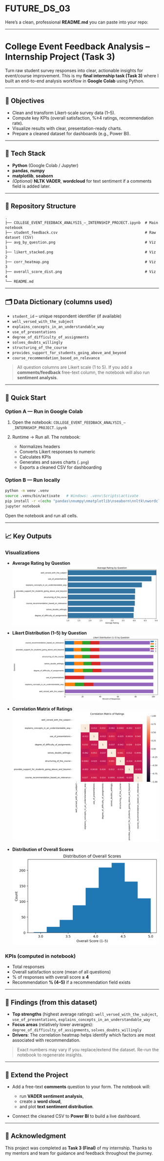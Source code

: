 # FUTURE_DS_03

Here’s a clean, professional **README.md** you can paste into your repo:

---

# College Event Feedback Analysis – Internship Project (Task 3)

Turn raw student survey responses into clear, actionable insights for event/course improvement.
This is my **final internship task (Task 3)** where I built an end-to-end analysis workflow in **Google Colab** using Python.

---

## 📌 Objectives

* Clean and transform Likert-scale survey data (1–5).
* Compute key KPIs (overall satisfaction, %≥4 ratings, recommendation rate).
* Visualize results with clear, presentation-ready charts.
* Prepare a cleaned dataset for dashboards (e.g., Power BI).

---

## 🧰 Tech Stack

* **Python** (Google Colab / Jupyter)
* **pandas**, **numpy**
* **matplotlib**, **seaborn**
* *(Optional)* **NLTK VADER**, **wordcloud** for text sentiment if a comments field is added later.

---

## 📂 Repository Structure

```
.
├── COLLEGE_EVENT_FEEDBACK_ANALYSIS_–_INTERNSHIP_PROJECT.ipynb  # Main notebook
├── student_feedback.csv                                        # Raw dataset (CSV)
├── avg_by_question.png                                         # Viz 1
├── likert_stacked.png                                          # Viz 2
├── corr_heatmap.png                                            # Viz 3
├── overall_score_dist.png                                      # Viz 4
└── README.md
```

---

## 🗂️ Data Dictionary (columns used)

* `student_id` – unique respondent identifier (if available)
* `well_versed_with_the_subject`
* `explains_concepts_in_an_understandable_way`
* `use_of_presentations`
* `degree_of_difficulty_of_assignments`
* `solves_doubts_willingly`
* `structuring_of_the_course`
* `provides_support_for_students_going_above_and_beyond`
* `course_recommendation_based_on_relevance`

> All question columns are Likert scale (1 to 5).
> If you add a **comments/feedback** free-text column, the notebook will also run **sentiment analysis**.

---

## 🚀 Quick Start

### Option A — Run in Google Colab

1. Open the notebook:
   `COLLEGE_EVENT_FEEDBACK_ANALYSIS_–_INTERNSHIP_PROJECT.ipynb`
2. Runtime → Run all.
   The notebook:

   * Normalizes headers
   * Converts Likert responses to numeric
   * Calculates KPIs
   * Generates and saves charts (`.png`)
   * Exports a cleaned CSV for dashboarding

### Option B — Run locally

```bash
python -m venv .venv
source .venv/bin/activate   # Windows: .venv\Scripts\activate
pip install -r <(echo "pandas\nnumpy\nmatplotlib\nseaborn\nnltk\nwordcloud")
jupyter notebook
```

Open the notebook and run all cells.

---

## 📈 Key Outputs

### Visualizations

* **Average Rating by Question**
  ![Average by Question](avg_by_question.png)

* **Likert Distribution (1–5) by Question**
  ![Likert Stacked](likert_stacked.png)

* **Correlation Matrix of Ratings**
  ![Correlation Heatmap](corr_heatmap.png)

* **Distribution of Overall Scores**
  ![Overall Score Distribution](overall_score_dist.png)

### KPIs (computed in notebook)

* Total responses
* Overall satisfaction score (mean of all questions)
* % of responses with overall score **≥ 4**
* Recommendation **% (4–5)** if a recommendation field exists

---

## 🔎 Findings (from this dataset)

* **Top strengths** (highest average ratings):
  `well_versed_with_the_subject`, `use_of_presentations`,
  `explains_concepts_in_an_understandable_way`
* **Focus areas** (relatively lower averages):
  `degree_of_difficulty_of_assignments`, `solves_doubts_willingly`
* **Drivers**: The correlation heatmap helps identify which factors are most associated with recommendation.

> Exact numbers may vary if you replace/extend the dataset. Re-run the notebook to regenerate insights.

---

## 🧪 Extend the Project

* Add a free-text **comments** question to your form. The notebook will:

  * run **VADER sentiment analysis**,
  * create a **word cloud**,
  * and plot **text sentiment distribution**.
* Connect the cleaned CSV to **Power BI** to build a live dashboard.

---

## 🙌 Acknowledgment

This project was completed as **Task 3 (Final)** of my internship.
Thanks to my mentors and team for guidance and feedback throughout the journey.
